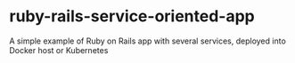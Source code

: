 # ruby-rails-service-oriented-app
A simple example of Ruby on Rails app with several services, deployed into Docker host or Kubernetes
